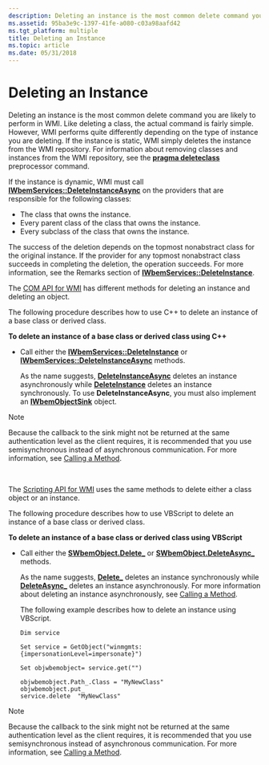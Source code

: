 ```yaml
---
description: Deleting an instance is the most common delete command you are likely to perform in WMI.
ms.assetid: 95ba3e9c-1397-41fe-a080-c03a98aafd42
ms.tgt_platform: multiple
title: Deleting an Instance
ms.topic: article
ms.date: 05/31/2018
---
```


# Deleting an Instance

Deleting an instance is the most common delete command you are likely to perform in WMI. Like deleting a class, the actual command is fairly simple. However, WMI performs quite differently depending on the type of instance you are deleting. If the instance is static, WMI simply deletes the instance from the WMI repository. For information about removing classes and instances from the WMI repository, see the [**pragma deleteclass**](pragma-deleteclass.md) preprocessor command.

If the instance is dynamic, WMI must call [**IWbemServices::DeleteInstanceAsync**](/windows/desktop/api/WbemCli/nf-wbemcli-iwbemservices-deleteinstanceasync) on the providers that are responsible for the following classes:

-   The class that owns the instance.
-   Every parent class of the class that owns the instance.
-   Every subclass of the class that owns the instance.

The success of the deletion depends on the topmost nonabstract class for the original instance. If the provider for any topmost nonabstract class succeeds in completing the deletion, the operation succeeds. For more information, see the Remarks section of [**IWbemServices::DeleteInstance**](/windows/desktop/api/WbemCli/nf-wbemcli-iwbemservices-deleteinstance).

The [COM API for WMI](com-api-for-wmi.md) has different methods for deleting an instance and deleting an object.

The following procedure describes how to use C++ to delete an instance of a base class or derived class.

**To delete an instance of a base class or derived class using C++**

-   Call either the [**IWbemServices::DeleteInstance**](/windows/desktop/api/WbemCli/nf-wbemcli-iwbemservices-deleteinstance) or [**IWbemServices::DeleteInstanceAsync**](/windows/desktop/api/WbemCli/nf-wbemcli-iwbemservices-deleteinstanceasync) methods.

    As the name suggests, [**DeleteInstanceAsync**](/windows/desktop/api/WbemCli/nf-wbemcli-iwbemservices-deleteinstanceasync) deletes an instance asynchronously while [**DeleteInstance**](/windows/desktop/api/WbemCli/nf-wbemcli-iwbemservices-deleteinstance) deletes an instance synchronously. To use **DeleteInstanceAsync**, you must also implement an [**IWbemObjectSink**](iwbemobjectsink.md) object.

> [!Note]  
> Because the callback to the sink might not be returned at the same authentication level as the client requires, it is recommended that you use semisynchronous instead of asynchronous communication. For more information, see [Calling a Method](calling-a-method.md).

 

The [Scripting API for WMI](scripting-api-for-wmi.md) uses the same methods to delete either a class object or an instance.

The following procedure describes how to use VBScript to delete an instance of a base class or derived class.

**To delete an instance of a base class or derived class using VBScript**

-   Call either the [**SWbemObject.Delete\_**](swbemobject-delete-.md) or [**SWbemObject.DeleteAsync\_**](swbemobject-deleteasync-.md) methods.

    As the name suggests, [**Delete\_**](swbemobject-delete-.md) deletes an instance synchronously while [**DeleteAsync\_**](swbemobject-deleteasync-.md) deletes an instance asynchronously. For more information about deleting an instance asynchronously, see [Calling a Method](calling-a-method.md).

    The following example describes how to delete an instance using VBScript.

    ```VB
    Dim service

    Set service = GetObject("winmgmts:{impersonationLevel=impersonate}") 

    Set objwbemobject= service.get("")

    objwbemobject.Path_.Class = "MyNewClass" 
    objwbemobject.put_
    service.delete  "MyNewClass"
    ```

    

> [!Note]  
> Because the callback to the sink might not be returned at the same authentication level as the client requires, it is recommended that you use semisynchronous instead of asynchronous communication. For more information, see [Calling a Method](calling-a-method.md).

 

 

 



